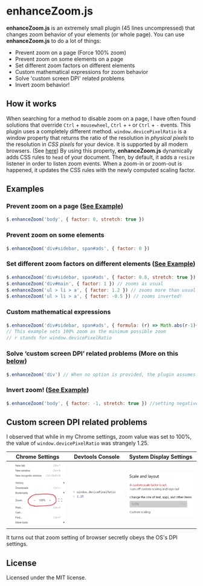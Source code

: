 
# enhanceZoom.js

**enhanceZoom.js** is an extremely small plugin (45 lines uncompressed) that changes zoom behavior of your elements (or whole page). You can use **enhanceZoom.js** to do a lot of things:
 - Prevent zoom on a page (Force 100% zoom)
 - Prevent zoom on some elements on a page  
 - Set different zoom factors on different elements 
 - Custom mathematical expressions for zoom behavior
 - Solve 'custom screen DPI' related problems
 - Invert zoom behavior!

## How it works
When searching for a method to disable zoom on a page, I have often found solutions that override `Ctrl` + `mousewheel`, `Ctrl` + `+` or `Ctrl` + `-` events. This plugin uses a completely different method. `window.devicePixelRatio` is a window property  that  returns the ratio of the resolution in  _physical pixels_  to the resolution in  _CSS pixels_  for your device. It is supported by all modern browsers. (See [here](https://developer.mozilla.org/en-US/docs/Web/API/Window/devicePixelRatio)) By using this property, **enhanceZoom.js** dynamically adds CSS rules to `head` of your document. Then, by default, it adds a `resize` listener in order to listen zoom events. When a zoom-in or zoom-out is happened, it updates the CSS rules with the newly computed scaling factor.


## Examples
### Prevent zoom on a page  ([See Example](https://codepen.io/onurkerimov/pen/BVYvBy))

```js
$.enhanceZoom('body', { factor: 0, stretch: true })
```
### Prevent zoom on some elements
```js
$.enhanceZoom('div#sidebar, span#ads', { factor: 0 })
```
### Set different zoom factors on different elements  ([See Example](https://codepen.io/onurkerimov/pen/wXyOZv))
```js
$.enhanceZoom('div#sidebar, span#ads', { factor: 0.8, stretch: true }) // zooms less than usual
$.enhanceZoom('div#main', { factor: 1 }) // zooms as usual
$.enhanceZoom('ul > li > a', { factor: 1.2 }) // zooms more than usual
$.enhanceZoom('ul > li > a', { factor: -0.5 }) // zooms inverted!
```
### Custom mathematical expressions
```js
$.enhanceZoom('div#sidebar, span#ads', { formula: (r) => Math.abs(r-1)+1 }) 
// This example sets 100% zoom as the minimum possible zoom
// r stands for window.devicePixelRatio
```
### Solve ‘custom screen DPI’ related problems (More on this [below](#custom-screen-dpi-related-problems))
```js
$.enhanceZoom('div') // When no option is provided, the plugin assumes: factor = 0.99
```

### Invert zoom!  ([See Example](https://codepen.io/onurkerimov/pen/zaRQBQ))
```js
$.enhanceZoom('body', { factor: -1, stretch: true }) //setting negative factor inverts
```
## Custom screen DPI related problems
I observed that while in my Chrome settings, zoom value was set to 100%, the value of `window.devicePixelRatio` was strangely 1.25.

| Chrome Settings | Devtools Console | System Display Settings |
|--|--|--|
| ![](assets/chrome.png) | ![](assets/devtools.png) | ![](assets/windows.png) |
  
It turns out that zoom setting of browser secretly obeys the OS's DPI settings.



## License

Licensed under the MIT license.
